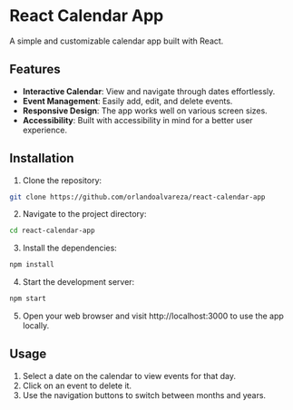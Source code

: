 # React Calendar App

A simple and customizable calendar app built with React.

## Features

- **Interactive Calendar**: View and navigate through dates effortlessly.
- **Event Management**: Easily add, edit, and delete events.
- **Responsive Design**: The app works well on various screen sizes.
- **Accessibility**: Built with accessibility in mind for a better user experience.

## Installation

1. Clone the repository:

  ```bash
  git clone https://github.com/orlandoalvareza/react-calendar-app
  ```

2. Navigate to the project directory:

  ```bash
  cd react-calendar-app
  ```

3. Install the dependencies:

  ```bash
  npm install
  ```

4. Start the development server:

  ```bash
  npm start
  ```

5. Open your web browser and visit http://localhost:3000 to use the app locally.

## Usage

1. Select a date on the calendar to view events for that day.
2. Click on an event to delete it.
3. Use the navigation buttons to switch between months and years.
